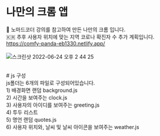 # 나만의 크롬 앱
:seedling: 노마드코더 강의를 참고하여 만든 나만의 크롬 입니다. <br>
:kr: 추후 사용자 위치에 맞는 지역 코로나 확진자 수 추가 계획입니다.<br>
https://comfy-panda-eb1330.netlify.app/
<br>
<br>
![스크린샷 2022-06-24 오후 2 44 25](https://user-images.githubusercontent.com/89337508/175470425-fc4a5c1a-5908-43cb-93cc-c17e9659c758.png)


<br>
# js 구성 
<br>
js폴더는 6개의 파일로 구성되어있습니다.<br>
1) 배경화면 랜덤 background.js<br>
2) 시간을 보여주는 clock.js<br>
3) 사용자의 아이디를 보여주는 greeting.js<br>
4) 투두 리스트 <br>
5) 명언 랜덤 quotes.js<br>
6) 사용자 위치와, 날씨 및 날씨 아이콘을 보여주는 weather.js<br>

